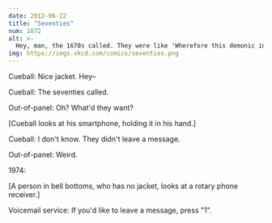 ```yaml
---
date: 2012-06-22
title: "Seventies"
num: 1072
alt: >-
  Hey, man, the 1670s called. They were like 'Wherefore this demonic inſtrument? By what ſorcery does it produce ſuch ſounds?"
img: https://imgs.xkcd.com/comics/seventies.png
---
```

Cueball: Nice jacket. Hey&ndash;

Cueball: The seventies called.

Out-of-panel: Oh? What'd they want?

[Cueball looks at his smartphone, holding it in his hand.]

Cueball: I don't know. They didn't leave a message.

Out-of-panel: Weird.

1974:

[A person in bell bottoms, who has no jacket, looks at a rotary phone receiver.]

Voicemail service: If you'd like to leave a message, press "1".